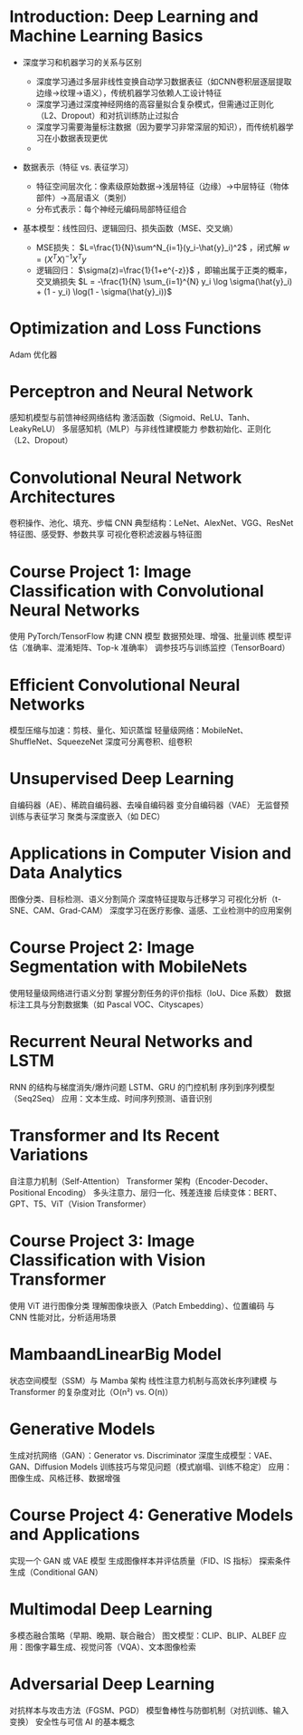 # Introduction: Deep Learning and Machine Learning Basics

* 深度学习和机器学习的关系与区别
  * 深度学习通过多层非线性变换自动学习数据表征（如CNN卷积层逐层提取边缘→纹理→语义），传统机器学习依赖人工设计特征
  * 深度学习通过深度神经网络的高容量拟合复杂模式，但需通过正则化（L2、Dropout）和对抗训练防止过拟合
  * 深度学习需要海量标注数据（因为要学习非常深层的知识），而传统机器学习在小数据表现更优
  * 


* 数据表示（特征 vs. 表征学习）
  * 特征空间层次化：像素级原始数据→浅层特征（边缘）→中层特征（物体部件）→高层语义（类别）
  * 分布式表示：每个神经元编码局部特征组合
* 基本模型：线性回归、逻辑回归、损失函数（MSE、交叉熵）
  * MSE损失： $L=\frac{1}{N}\sum^N_{i=1}(y_i-\hat{y}_i)^2$ ，闭式解 $w=(X^TX)^{-1}X^Ty$
  * 逻辑回归： $\sigma(z)=\frac{1}{1+e^{-z}}$ ，即输出属于正类的概率，交叉熵损失 $L = -\frac{1}{N} \sum_{i=1}^{N} y_i \log \sigma(\hat{y}_i) + (1 - y_i) \log(1 - \sigma(\hat{y}_i))$

# Optimization and Loss Functions

Adam 优化器

# Perceptron and Neural Network

感知机模型与前馈神经网络结构
激活函数（Sigmoid、ReLU、Tanh、LeakyReLU）
多层感知机（MLP）与非线性建模能力
参数初始化、正则化（L2、Dropout）

# Convolutional Neural Network Architectures

卷积操作、池化、填充、步幅
CNN 典型结构：LeNet、AlexNet、VGG、ResNet
特征图、感受野、参数共享
可视化卷积滤波器与特征图

# Course Project 1: Image Classification with Convolutional Neural Networks

使用 PyTorch/TensorFlow 构建 CNN 模型
数据预处理、增强、批量训练
模型评估（准确率、混淆矩阵、Top-k 准确率）
调参技巧与训练监控（TensorBoard）


# Efficient Convolutional Neural Networks

模型压缩与加速：剪枝、量化、知识蒸馏
轻量级网络：MobileNet、ShuffleNet、SqueezeNet
深度可分离卷积、组卷积

# Unsupervised Deep Learning

自编码器（AE）、稀疏自编码器、去噪自编码器
变分自编码器（VAE）
无监督预训练与表征学习
聚类与深度嵌入（如 DEC）

# Applications in Computer Vision and Data Analytics

图像分类、目标检测、语义分割简介
深度特征提取与迁移学习
可视化分析（t-SNE、CAM、Grad-CAM）
深度学习在医疗影像、遥感、工业检测中的应用案例

# Course Project 2: Image Segmentation with MobileNets

使用轻量级网络进行语义分割
掌握分割任务的评价指标（IoU、Dice 系数）
数据标注工具与分割数据集（如 Pascal VOC、Cityscapes）

# Recurrent Neural Networks and LSTM

RNN 的结构与梯度消失/爆炸问题
LSTM、GRU 的门控机制
序列到序列模型（Seq2Seq）
应用：文本生成、时间序列预测、语音识别

# Transformer and Its Recent Variations

自注意力机制（Self-Attention）
Transformer 架构（Encoder-Decoder、Positional Encoding）
多头注意力、层归一化、残差连接
后续变体：BERT、GPT、T5、ViT（Vision Transformer）

# Course Project 3: Image Classification with Vision Transformer

使用 ViT 进行图像分类
理解图像块嵌入（Patch Embedding）、位置编码
与 CNN 性能对比，分析适用场景

# MambaandLinearBig Model

状态空间模型（SSM）与 Mamba 架构
线性注意力机制与高效长序列建模
与 Transformer 的复杂度对比（O(n²) vs. O(n)）

# Generative Models

生成对抗网络（GAN）：Generator vs. Discriminator
深度生成模型：VAE、GAN、Diffusion Models
训练技巧与常见问题（模式崩塌、训练不稳定）
应用：图像生成、风格迁移、数据增强

# Course Project 4: Generative Models and Applications

实现一个 GAN 或 VAE 模型
生成图像样本并评估质量（FID、IS 指标）
探索条件生成（Conditional GAN）

# Multimodal Deep Learning

多模态融合策略（早期、晚期、联合融合）
图文模型：CLIP、BLIP、ALBEF
应用：图像字幕生成、视觉问答（VQA）、文本图像检索

# Adversarial Deep Learning

对抗样本与攻击方法（FGSM、PGD）
模型鲁棒性与防御机制（对抗训练、输入变换）
安全性与可信 AI 的基本概念

 
